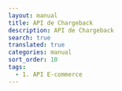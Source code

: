 ```yaml
---
layout: manual
title: API de Chargeback
description: API de Chargeback
search: true
translated: true
categories: manual
sort_order: 10
tags:
  - 1. API E-commerce
---
```

